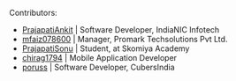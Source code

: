 Contributors:

* [PrajapatiAnkit](https://github.com/PrajapatiAnkit/) | Software Developer, IndiaNIC Infotech
* [mfaiz078600](https://github.com/mfaiz078600) | Manager, Promark Techsolutions Pvt Ltd.
* [PrajapatiSonu](https://github.com/PrajapatiSonu/introduce-yourself) | Student, at Skomiya Academy
* [chirag1794](https://github.com/chirag1794) | Mobile Application Developer
* [poruss](https://github.com/poruss/) | Software Developer, CubersIndia
